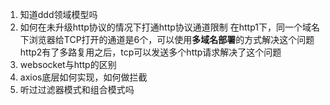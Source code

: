 1. 知道ddd领域模型吗
2. 如何在未升级http协议的情况下打通http协议通道限制
   在http1下，同一个域名下浏览器给TCP打开的通道是6个，可以使用**多域名部署**的方式解决这个问题
   http2有了多路复用之后，tcp可以发送多个http请求解决了这个问题
3. websocket与http的区别
4. axios底层如何实现，如何做拦截
5. 听过过滤器模式和组合模式吗